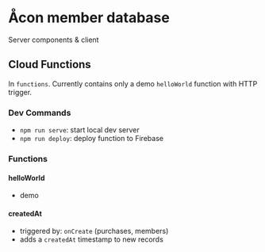 # Åcon member database

Server components & client

## Cloud Functions

In `functions`. Currently contains only a demo `helloWorld` function with HTTP trigger.

### Dev Commands

- `npm run serve`: start local dev server
- `npm run deploy`: deploy function to Firebase

### Functions

#### helloWorld

- demo

#### createdAt

- triggered by: `onCreate` (purchases, members)
- adds a `createdAt` timestamp to new records
